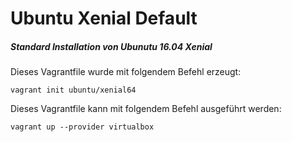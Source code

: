 # Ubuntu Xenial Default
##### Standard Installation von Ubunutu 16.04 Xenial 

Dieses Vagrantfile wurde mit folgendem Befehl erzeugt:

`vagrant init ubuntu/xenial64`

Dieses Vagrantfile kann mit folgendem Befehl ausgeführt werden:


`vagrant up --provider virtualbox`
